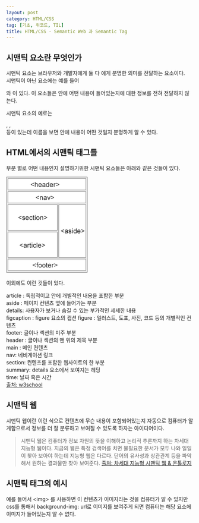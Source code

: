 ```yaml
---
layout: post
category: HTML/CSS
tag: [기초, 위코드, TIL]
title: HTML/CSS - Semantic Web 과 Semantic Tag
---
```


## 시맨틱 요소란 무엇인가

시맨틱 요소는 브라우저와 개발자에게 둘 다 에게 분명한 의미를 전달하는 요소이다.  
시맨틱이 아닌 요소에는 예를 들어 <div> 와 <span> 이 있다. 이 요소들은 안에 어떤 내용이 들어있는지에 대한 정보를 전혀 전달하지 않는다.  

시맨틱 요소의 예로는 <form>, <table>, <article> 등이 있는데 이름을 보면 안에 내용이 어떤 것일지 분명하게 알 수 있다.  

## HTML에서의 시맨틱 태그들

부분 별로 어떤 내용인지 설명하기위한 시맨틱 요소들은 아래와 같은 것들이 있다.

<img src= "../public/img/img_sem_elements.gif">

이외에도 이런 것들이 있다.  

article : 독립적이고 안에 개별적인 내용을 포함한 부분  
aside : 페이지 컨텐츠 옆에 들어가는 부분  
details: 사용자가 보거나 숨길 수 있는 부가적인 세세한 내용  	
figcaption : figure 요소의 캡션
figure : 일러스트, 도표, 사진, 코드 등의 개별적인 컨텐츠  
footer: 글이나 섹션의 미주 부분	
header : 글이나 섹션의 맨 위의 제목 부분  
main :	메인 컨텐츠  
nav: 네비게이션 링크   
section: 컨텐츠를 포함한 웹사이트의 한 부분  
summary: details 요소에서 보여지는 헤딩  
time: 날짜 혹은 시간  
[출처: w3school](https://www.w3schools.com/html/html5_semantic_elements.asp)
## 시맨틱 웹

시맨틱 웹이란 이런 식으로 컨텐츠에 무슨 내용이 포함되어있는지 자동으로 컴퓨터가 알게함으로서 정보를 더 잘 분류하고 보여질 수 있도록 하자는 아이디어이다.  

> 시맨틱 웹은 컴퓨터가 정보 자원의 뜻을 이해하고 논리적 추론까지 하는 차세대 지능형 웹이다. 지금의 웹은 특정 검색어를 치면 불필요한 문서가 모두 나와 일일이 찾아 보아야 하는데 지능형 웹은 다르다. 단어의 유사성과 상관관계 등을 파악해서 원하는 결과물만 찾아 보여준다.
[출처: 차세대 지능형 시맨틱 웹 & 온톨로지](https://www.itfind.or.kr/WZIN/jugidong/1265/126503.htm#:~:text=%EC%8B%9C%EB%A7%A8%ED%8B%B1%20%EC%9B%B9%EC%9D%80%20%EC%BB%B4%ED%93%A8%ED%84%B0%EA%B0%80,%EC%9B%90%ED%95%98%EB%8A%94%20%EA%B2%B0%EA%B3%BC%EB%AC%BC%EB%A7%8C%20%EC%B0%BE%EC%95%84%20%EB%B3%B4%EC%97%AC%EC%A4%80%EB%8B%A4.)

## 시맨틱 태그의 예시

예를 들어서 \<img> 를 사용하면 이 컨텐츠가 이미지라는 것을 컴퓨터가 알 수 있지만 css를 통해서 background-img: url로 이미지를 보여주게 되면 컴퓨터는 해당 요소에 이미지가 들어있는지 알 수 없다.